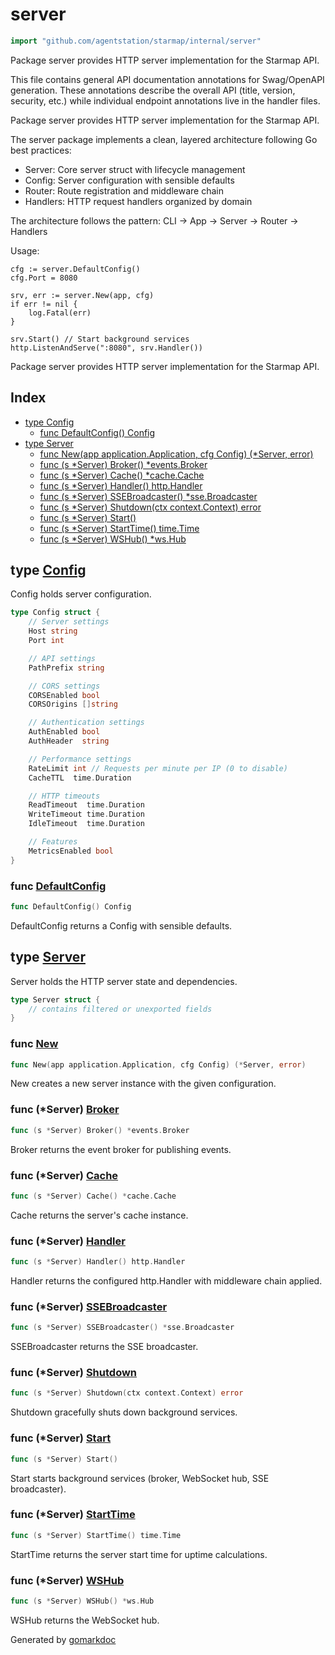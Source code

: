 <!-- Code generated by gomarkdoc. DO NOT EDIT -->

# server

```go
import "github.com/agentstation/starmap/internal/server"
```

Package server provides HTTP server implementation for the Starmap API.

This file contains general API documentation annotations for Swag/OpenAPI generation. These annotations describe the overall API \(title, version, security, etc.\) while individual endpoint annotations live in the handler files.

Package server provides HTTP server implementation for the Starmap API.

The server package implements a clean, layered architecture following Go best practices:

- Server: Core server struct with lifecycle management
- Config: Server configuration with sensible defaults
- Router: Route registration and middleware chain
- Handlers: HTTP request handlers organized by domain

The architecture follows the pattern: CLI → App → Server → Router → Handlers

Usage:

```
cfg := server.DefaultConfig()
cfg.Port = 8080

srv, err := server.New(app, cfg)
if err != nil {
    log.Fatal(err)
}

srv.Start() // Start background services
http.ListenAndServe(":8080", srv.Handler())
```

Package server provides HTTP server implementation for the Starmap API.

## Index

- [type Config](<#Config>)
  - [func DefaultConfig\(\) Config](<#DefaultConfig>)
- [type Server](<#Server>)
  - [func New\(app application.Application, cfg Config\) \(\*Server, error\)](<#New>)
  - [func \(s \*Server\) Broker\(\) \*events.Broker](<#Server.Broker>)
  - [func \(s \*Server\) Cache\(\) \*cache.Cache](<#Server.Cache>)
  - [func \(s \*Server\) Handler\(\) http.Handler](<#Server.Handler>)
  - [func \(s \*Server\) SSEBroadcaster\(\) \*sse.Broadcaster](<#Server.SSEBroadcaster>)
  - [func \(s \*Server\) Shutdown\(ctx context.Context\) error](<#Server.Shutdown>)
  - [func \(s \*Server\) Start\(\)](<#Server.Start>)
  - [func \(s \*Server\) StartTime\(\) time.Time](<#Server.StartTime>)
  - [func \(s \*Server\) WSHub\(\) \*ws.Hub](<#Server.WSHub>)


<a name="Config"></a>
## type [Config](<https://github.com/agentstation/starmap/blob/master/internal/server/config.go#L6-L33>)

Config holds server configuration.

```go
type Config struct {
    // Server settings
    Host string
    Port int

    // API settings
    PathPrefix string

    // CORS settings
    CORSEnabled bool
    CORSOrigins []string

    // Authentication settings
    AuthEnabled bool
    AuthHeader  string

    // Performance settings
    RateLimit int // Requests per minute per IP (0 to disable)
    CacheTTL  time.Duration

    // HTTP timeouts
    ReadTimeout  time.Duration
    WriteTimeout time.Duration
    IdleTimeout  time.Duration

    // Features
    MetricsEnabled bool
}
```

<a name="DefaultConfig"></a>
### func [DefaultConfig](<https://github.com/agentstation/starmap/blob/master/internal/server/config.go#L36>)

```go
func DefaultConfig() Config
```

DefaultConfig returns a Config with sensible defaults.

<a name="Server"></a>
## type [Server](<https://github.com/agentstation/starmap/blob/master/internal/server/server.go#L22-L34>)

Server holds the HTTP server state and dependencies.

```go
type Server struct {
    // contains filtered or unexported fields
}
```

<a name="New"></a>
### func [New](<https://github.com/agentstation/starmap/blob/master/internal/server/server.go#L37>)

```go
func New(app application.Application, cfg Config) (*Server, error)
```

New creates a new server instance with the given configuration.

<a name="Server.Broker"></a>
### func \(\*Server\) [Broker](<https://github.com/agentstation/starmap/blob/master/internal/server/server.go#L204>)

```go
func (s *Server) Broker() *events.Broker
```

Broker returns the event broker for publishing events.

<a name="Server.Cache"></a>
### func \(\*Server\) [Cache](<https://github.com/agentstation/starmap/blob/master/internal/server/server.go#L189>)

```go
func (s *Server) Cache() *cache.Cache
```

Cache returns the server's cache instance.

<a name="Server.Handler"></a>
### func \(\*Server\) [Handler](<https://github.com/agentstation/starmap/blob/master/internal/server/server.go#L163>)

```go
func (s *Server) Handler() http.Handler
```

Handler returns the configured http.Handler with middleware chain applied.

<a name="Server.SSEBroadcaster"></a>
### func \(\*Server\) [SSEBroadcaster](<https://github.com/agentstation/starmap/blob/master/internal/server/server.go#L199>)

```go
func (s *Server) SSEBroadcaster() *sse.Broadcaster
```

SSEBroadcaster returns the SSE broadcaster.

<a name="Server.Shutdown"></a>
### func \(\*Server\) [Shutdown](<https://github.com/agentstation/starmap/blob/master/internal/server/server.go#L168>)

```go
func (s *Server) Shutdown(ctx context.Context) error
```

Shutdown gracefully shuts down background services.

<a name="Server.Start"></a>
### func \(\*Server\) [Start](<https://github.com/agentstation/starmap/blob/master/internal/server/server.go#L147>)

```go
func (s *Server) Start()
```

Start starts background services \(broker, WebSocket hub, SSE broadcaster\).

<a name="Server.StartTime"></a>
### func \(\*Server\) [StartTime](<https://github.com/agentstation/starmap/blob/master/internal/server/server.go#L209>)

```go
func (s *Server) StartTime() time.Time
```

StartTime returns the server start time for uptime calculations.

<a name="Server.WSHub"></a>
### func \(\*Server\) [WSHub](<https://github.com/agentstation/starmap/blob/master/internal/server/server.go#L194>)

```go
func (s *Server) WSHub() *ws.Hub
```

WSHub returns the WebSocket hub.

Generated by [gomarkdoc](<https://github.com/princjef/gomarkdoc>)
